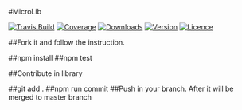 #MicroLib 

[![Travis Build](https://img.shields.io/travis/surender7790/mylib.svg?maxAge=2592000)](https://travis-ci.org/surender7790/mylib)
[![Coverage](https://img.shields.io/codecov/c/github/surender7790/mylib.svg?maxAge=2592000)](https://codecov.io/gh/surender7790/mylib)
[![Downloads](https://img.shields.io/npm/dm/mylib7790.svg?maxAge=2592000)](https://www.npmjs.com/package/mylib7790)
[![Version](https://img.shields.io/npm/v/mylib7790.svg?maxAge=2592000)](https://www.npmjs.com/package/mylib7790)
[![Licence](https://img.shields.io/npm/l/mylib7790.svg?maxAge=2592000)](https://www.npmjs.com/package/mylib7790)



##Fork it and follow the instruction.

##npm install
##npm test

##Contribute in library

##git add .
##npm run commit
##Push in your branch. After it will be merged to master branch